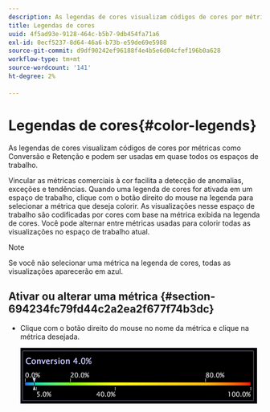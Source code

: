 ```yaml
---
description: As legendas de cores visualizam códigos de cores por métricas como Conversão e Retenção e podem ser usadas em quase todos os espaços de trabalho.
title: Legendas de cores
uuid: 4f5ad93e-9128-464c-b5b7-9db454fa71a6
exl-id: 0ecf5237-8d64-46a6-b73b-e59de69e5988
source-git-commit: d9df90242ef96188f4e4b5e6d04cfef196b0a628
workflow-type: tm+mt
source-wordcount: '141'
ht-degree: 2%

---
```


# Legendas de cores{#color-legends}

As legendas de cores visualizam códigos de cores por métricas como Conversão e Retenção e podem ser usadas em quase todos os espaços de trabalho.

Vincular as métricas comerciais à cor facilita a detecção de anomalias, exceções e tendências. Quando uma legenda de cores for ativada em um espaço de trabalho, clique com o botão direito do mouse na legenda para selecionar a métrica que deseja colorir. As visualizações nesse espaço de trabalho são codificadas por cores com base na métrica exibida na legenda de cores. Você pode alternar entre métricas usadas para colorir todas as visualizações no espaço de trabalho atual.

>[!NOTE]
>
>Se você não selecionar uma métrica na legenda de cores, todas as visualizações aparecerão em azul.

## Ativar ou alterar uma métrica {#section-694234fc79fd44c2a2ea2f677f74b3dc}

* Clique com o botão direito do mouse no nome da métrica e clique na métrica desejada.

   ![](assets/lgd_ColorLegend.png)
